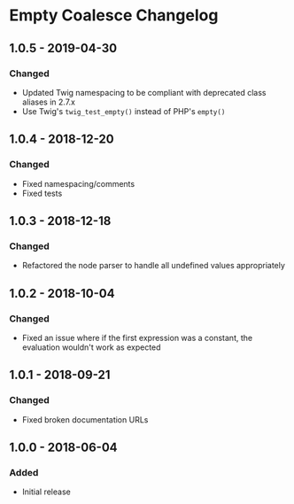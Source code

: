 # Empty Coalesce Changelog

## 1.0.5 - 2019-04-30
### Changed
* Updated Twig namespacing to be compliant with deprecated class aliases in 2.7.x
* Use Twig's `twig_test_empty()` instead of PHP's `empty()`

## 1.0.4 - 2018-12-20
### Changed
* Fixed namespacing/comments
* Fixed tests

## 1.0.3 - 2018-12-18
### Changed
* Refactored the node parser to handle all undefined values appropriately

## 1.0.2 - 2018-10-04
### Changed
* Fixed an issue where if the first expression was a constant, the evaluation wouldn't work as expected

## 1.0.1 - 2018-09-21
### Changed
* Fixed broken documentation URLs

## 1.0.0 - 2018-06-04
### Added
- Initial release
